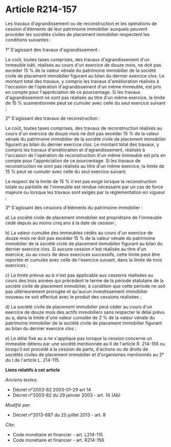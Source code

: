 # Article R214-157

Les travaux d'agrandissement ou de reconstruction et les opérations de cession d'éléments de leur patrimoine immobilier
auxquels peuvent procéder les sociétés civiles de placement immobilier respectent les conditions suivantes : 

1° S'agissant des travaux d'agrandissement : 

Le coût, toutes taxes comprises, des travaux d'agrandissement d'un immeuble bâti, réalisés au cours d'un exercice de douze
mois, ne doit pas excéder 15 % de la valeur vénale du patrimoine immobilier de la société civile de placement immobilier
figurant au bilan du dernier exercice clos. Le montant total des travaux, y compris les travaux d'amélioration réalisés à
l'occasion de l'opération d'agrandissement d'un même immeuble, est pris en compte pour l'appréciation de ce pourcentage. Si
les travaux d'agrandissement ne sont pas réalisés au titre d'un même exercice, la limite de 15 % susmentionnée peut se
cumuler avec celle du seul exercice suivant ; 

2° S'agissant des travaux de reconstruction : 

Le coût, toutes taxes comprises, des travaux de reconstruction réalisés au cours d'un exercice de douze mois ne doit pas
excéder 15 % de la valeur vénale du patrimoine immobilier de la société civile de placement immobilier figurant au bilan du
dernier exercice clos. Le montant total des travaux, y compris les travaux d'amélioration et d'agrandissement, réalisés à
l'occasion de l'opération de reconstruction d'un même immeuble est pris en compte pour l'appréciation de ce pourcentage. Si
les travaux de reconstruction ne sont pas réalisés au titre d'un même exercice, la limite de 15 % peut se cumuler avec celle
du seul exercice suivant. 

Le respect de la limite de 15 % n'est pas exigé lorsque la reconstruction totale ou partielle de l'immeuble est rendue
nécessaire par un cas de force majeure ou lorsque les travaux sont exigés par la réglementation en vigueur ; 

3° S'agissant des cessions d'éléments du patrimoine immobilier : 

a) La société civile de placement immobilier est propriétaire de l'immeuble cédé depuis au moins cinq ans à la date de
cession ; 

b) La valeur cumulée des immeubles cédés au cours d'un exercice de douze mois ne doit pas excéder 15 % de la valeur vénale du
patrimoine immobilier de la société civile de placement immobilier figurant au bilan du dernier exercice clos. Si aucune
cession n'est réalisée au titre d'un exercice, ou au cours de deux exercices successifs, cette limite peut être reportée et
cumulée avec celle de l'exercice suivant, dans la limite de trois exercices ; 

c) La limite prévue au b n'est pas applicable aux cessions réalisées au cours des trois années qui précèdent le terme de la
période statutaire de la société civile de placement immobilier, à condition que cette période ne soit pas ultérieurement
prorogée et qu'aucun investissement immobilier nouveau ne soit effectué avec le produit des cessions réalisées ; 

d) La société civile de placement immobilier peut céder au cours d'un exercice de douze mois des actifs immobiliers sans
respecter le délai prévu au a, dans la limite d'une valeur cumulée de 2 % de la valeur vénale du patrimoine immobilier de la
société civile de placement immobilier figurant au bilan du dernier exercice clos ; 

e) Le délai fixé au a ne s'applique pas lorsque la cession concerne un immeuble détenu par une société mentionnée au II de
l'article R. 214-156 ou lorsqu'il est procédé à la cession de parts, d'actions ou de droits de sociétés civiles de placement
immobilier et d'organismes mentionnés au 3° du I de l'article L. 214-115.

**Liens relatifs à cet article**

_Anciens textes_:

  - Décret n°2003-82 2003-01-29 art 14
  - Décret n°2003-82 du 29 janvier 2003 - art. 14 (Ab)

_Modifié par_:

  - Décret n°2013-687 du 25 juillet 2013 - art. 8

_Cite_:

  - Code monétaire et financier - art. L214-115
  - Code monétaire et financier - art. R214-156
